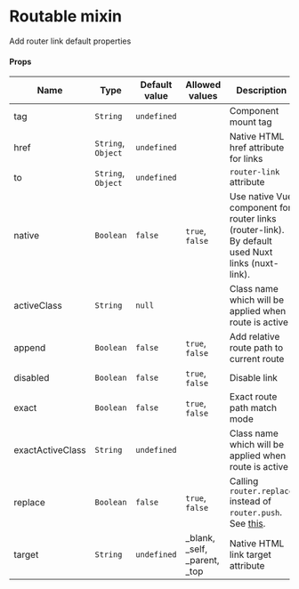 # Routable mixin

Add router link default properties

#### Props

| Name             | Type               | Default value | Allowed values               | Description                                                                                                                                                          |
|------------------|--------------------|---------------|------------------------------|----------------------------------------------------------------------------------------------------------------------------------------------------------------------|
| tag              | `String`           | `undefined`   |                              | Component mount tag                                                                                                                                                  |
| href             | `String`, `Object` | `undefined`   |                              | Native HTML href attribute for links                                                                                                                                 |
| to               | `String`, `Object` | `undefined`   |                              | `router-link` attribute                                                                                                                                              |
| native           | `Boolean`          | `false`       | `true`, `false`              | Use native Vue component for router links (router-link). By default used Nuxt links (nuxt-link).                                                                     |
| activeClass      | `String`           | `null`        |                              | Class name which will be applied when route is active                                                                                                                |
| append           | `Boolean`          | `false`       | `true`, `false`              | Add relative route path to current route                                                                                                                             |
| disabled         | `Boolean`          | `false`       | `true`, `false`              | Disable link                                                                                                                                                         |
| exact            | `Boolean`          | `false`       | `true`, `false`              | Exact route path match mode                                                                                                                                          |
| exactActiveClass | `String`           | `undefined`   |                              | Class name which will be applied when route is active                                                                                                                |
| replace          | `Boolean`          | `false`       | `true`, `false`              | Calling `router.replace` instead of `router.push`. See [this](https://router.vuejs.org/guide/essentials/navigation.html#router-replace-location-oncomplete-onabort). |
| target           | `String`           | `undefined`   | _blank, _self, _parent, _top | Native HTML link target attribute                                                                                                                                    |
